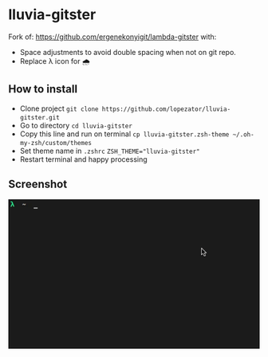 # lluvia-gitster

Fork of: https://github.com/ergenekonyigit/lambda-gitster with:
 
 - Space adjustments to avoid double spacing when not on git repo.
 - Replace λ icon for 🌧 

## How to install
* Clone project `git clone https://github.com/lopezator/lluvia-gitster.git`
* Go to directory `cd lluvia-gitster`
* Copy this line and run on terminal `cp lluvia-gitster.zsh-theme ~/.oh-my-zsh/custom/themes`
* Set theme name in `.zshrc` `ZSH_THEME="lluvia-gitster"`
* Restart terminal and happy processing

## Screenshot
![demo](demo.gif)
